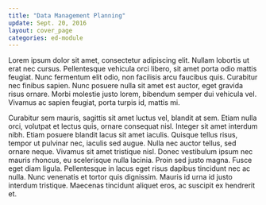```yaml
---
title: "Data Management Planning"
update: Sept. 20, 2016
layout: cover_page
categories: ed-module
---
```


Lorem ipsum dolor sit amet, consectetur adipiscing elit. Nullam lobortis ut erat nec cursus. Pellentesque vehicula orci libero, sit amet porta odio mattis feugiat. Nunc fermentum elit odio, non facilisis arcu faucibus quis. Curabitur nec finibus sapien. Nunc posuere nulla sit amet est auctor, eget gravida risus ornare. Morbi molestie justo lorem, bibendum semper dui vehicula vel. Vivamus ac sapien feugiat, porta turpis id, mattis mi.

Curabitur sem mauris, sagittis sit amet luctus vel, blandit at sem. Etiam nulla orci, volutpat et lectus quis, ornare consequat nisl. Integer sit amet interdum nibh. Etiam posuere blandit lacus sit amet iaculis. Quisque tellus risus, tempor ut pulvinar nec, iaculis sed augue. Nulla nec auctor tellus, sed ornare neque. Vivamus sit amet tristique nisl. Donec vestibulum ipsum nec mauris rhoncus, eu scelerisque nulla lacinia. Proin sed justo magna. Fusce eget diam ligula. Pellentesque in lacus eget risus dapibus tincidunt nec ac nulla. Nunc venenatis et tortor quis dignissim. Mauris id urna id justo interdum tristique. Maecenas tincidunt aliquet eros, ac suscipit ex hendrerit et.